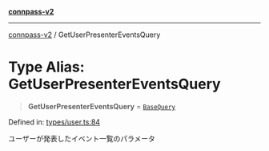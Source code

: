 [**connpass-v2**](../README.md)

***

[connpass-v2](../globals.md) / GetUserPresenterEventsQuery

# Type Alias: GetUserPresenterEventsQuery

> **GetUserPresenterEventsQuery** = [`BaseQuery`](BaseQuery.md)

Defined in: [types/user.ts:84](https://github.com/ryohidaka/node-connpass/blob/3b8143bd38fb6f71640f8b4640bd0b7d3330fd98/src/types/user.ts#L84)

ユーザーが発表したイベント一覧のパラメータ
